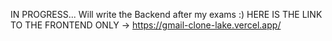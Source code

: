 IN PROGRESS... Will write the Backend after my exams :)
HERE IS THE LINK TO THE FRONTEND ONLY -> https://gmail-clone-lake.vercel.app/
